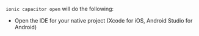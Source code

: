 `ionic capacitor open` will do the following:

- Open the IDE for your native project (Xcode for iOS, Android Studio for Android)
